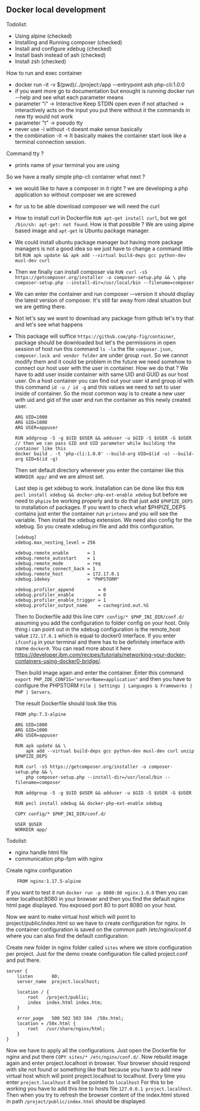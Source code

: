 ## Docker local development

Todolist:
- Using alpine (checked)
- Installing and Running composer (checked)
- Install and configure xdebug (checked)
- Install bash instead of ash (checked)
- Install zsh (checked)

How to run and exec container
 - docker run -it -v $(pwd)/../project:/app --entrypoint ash php-cli:1.0.0
 - if you want more go to documentation but enought is running docker run --help and see what
   each parameter means
 - parameter "i" -> Interactive Keep STDIN open even if not attached -> interactively acts on the input you put there 
   without it the commands in new tty would not work  
 - parameter "t" -> pseudo tty 
 - never use -i without -t doesnt make sense basically
 - the combination -it ->  It basically makes the container start look like a terminal connection session.

Command tty ? 
 - prints name of your terminal you are using
 
 So we have a really simple php-cli container what next ? 
 - we would like to have a composer in it right ? we are developing a php application so without composer we are screwed
 - for us to be able download composer we will need the curl 
 - How to install curl in Dockerfile `RUN apt-get install curl`, but we got 
 `/bin/sh: apt-get: not found`. How is that possible ? We are using alpine based image and `apt-get` is Ubuntu package manager.
 - We could install ubuntu package manager but having more package managers is not a good idea so we just have to change 
 a command little bit
 `RUN apk update && apk add --virtual build-deps gcc python-dev musl-dev curl`
 - Then we finally can install composer via 
 `RUN curl -sS https://getcomposer.org/installer -o composer-setup.php && \
  php composer-setup.php --install-dir=/usr/local/bin --filename=composer`
 - We can enter the container and run composer --version it should display the latest version of composer. 
  It's still far away from ideal situation but we are getting there.
 - Not let's say we want to download any package from github let's try that and let's see what happens
 - This package will suffice `https://github.com/php-fig/container`, package should be downloaded but let's
   the permissions in open session of host run this command `ls -la` 
   the file `composer.json, composer.lock and vendor folder` are under group `root`. So
   we cannot modify them and it could be problem in the future we need somehow to connect our host user with the user in 
   container. 
   How we do that ? We have to add user inside container with same UID and GUID as our host user. 
   On a host container you can find out your user id and group id with this command `id -u / id -g` and this values we need to
   set to user inside of container. So the most common way is to create a new user with uid and gid of the user and 
   run the container as this newly created user.
   ```
   ARG UID=1000
   ARG GID=1000
   ARG USER=appuser
   
   RUN addgroup -S -g $UID $USER && adduser -u $GID -S $USER -G $USER 
   // then we can pass GID and UID parameter while building the container like this
   docker build . -t 'php-cli:1.0.0' --build-arg UID=$(id -u) --build-arg GID=$(id -g)
   ```
   
   Then set default directory whenever you enter the container like this 
   `WORKDIR app/` and we are almost set.
    
    Last step is get xdebug to work. Installation can be done like this `RUN pecl install xdebug && docker-php-ext-enable xdebug`
    but before we need to `phpize` be working properly and to do that just add `$PHPIZE_DEPS` to installation of packages.
    If you want to check what $PHPIZE_DEPS contains just enter the container run `printenv` and you will see the variable.
    Then install the xdebug extension. We need also config for the xdebug. So you create xdebug.ini file and 
    add this configuration.
    ```
   [xdebug]
   xdebug.max_nesting_level = 256
   
   xdebug.remote_enable       = 1
   xdebug.remote_autostart    = 1
   xdebug.remote_mode         = req
   xdebug.remote_connect_back = 1
   xdebug.remote_host         = 172.17.0.1
   xdebug.idekey              = "PHPSTORM"
   
   xdebug.profiler_append         = 0
   xdebug.profiler_enable         = 0
   xdebug.profiler_enable_trigger = 1
   xdebug.profiler_output_name    = cachegrind.out.%S
   ```
   
   Then to Dockerfile add this line `COPY config/* $PHP_INI_DIR/conf.d/` assuming you add the configuration 
   to folder config on your host.
   Only thing i can point out in the xdebug configuration is the remote_host value `172.17.0.1` which is equal to 
   docker0 interface. If you enter `ifconfig` in your terminal and there has to be definitely interface with name `docker0`. 
   You can read more about it here https://developer.ibm.com/recipes/tutorials/networking-your-docker-containers-using-docker0-bridge/.
   
   Then build image again and enter the container. Enter this command `export PHP_IDE_CONFIG="serverName=application"` 
   and then you have to configure the PHPSTORM `File | Settings | Languages & Frameworks | PHP | Servers`.
   
   The result Dockerfile should look like this
   
   ```
   FROM php:7.3-alpine
   
   ARG UID=1000
   ARG GID=1000
   ARG USER=appuser
   
   RUN apk update && \
       apk add --virtual build-deps gcc python-dev musl-dev curl unzip $PHPIZE_DEPS
   
   RUN curl -sS https://getcomposer.org/installer -o composer-setup.php && \
       php composer-setup.php --install-dir=/usr/local/bin --filename=composer
   
   RUN addgroup -S -g $UID $USER && adduser -u $GID -S $USER -G $USER
   
   RUN pecl install xdebug && docker-php-ext-enable xdebug
   
   COPY config/* $PHP_INI_DIR/conf.d/
   
   USER $USER
   WORKDIR app/
   ```

Todolist:
 - nginx handle html file
 - communication php-fpm with nginx

Create nginx configuration
```
    FROM nginx:1.17.5-alpine
```

If you want to test it run `docker run -p 8080:80 nginx:1.0.0` then you can enter localhost:8080 in your browser 
and then you find the default nginx html page displayed. You exposed port 80 to port 8080 on your host.


Now we want to make virtual host which will point to project/public/index.html so we have to create configuration 
for nginx. In the container configuration is saved on the common path /etc/nginx/conf.d where you can 
also find the default configuration.

Create new folder in nginx folder called `sites` where we store configuration per project. Just for the demo 
create configuration file called project.conf and put there.

```
server {
    listen       80;
    server_name  project.localhost;

    location / {
        root   /project/public;
        index  index.html index.htm;
    }

    error_page   500 502 503 504  /50x.html;
    location = /50x.html {
        root   /usr/share/nginx/html;
    }
}
```

Now we have to apply all the configurations. Just open the Dockerfile for nginx and put there
`COPY sites/* /etc/nginx/conf.d/`. Now rebuild image again and enter project.localhost in browser. Your browser should 
respond with site not found or something like that because you have to add new virtual host which will point project.localhost 
to localhost. Every time you enter `project.localhost` it will be pointed to `localhost`  For this to be working you have to add this line
to hosts file `127.0.0.1 project.localhost`. Then when you try to refresh the browser content of the index.html stored 
in path `/project/public/index.html` should be displayed.
